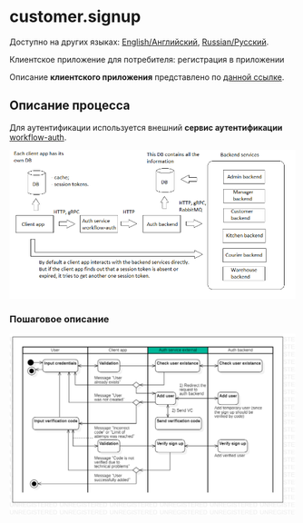 # customer.signup

Доступно на других языках: [English/Английский](customer.signup.md), [Russian/Русский](customer.signup.ru.md). 

Клиентское приложение для потребителя: регистрация в приложении 

Описание **клиентского приложения** представлено по [данной ссылке](../customerclient.ru.md).

## Описание процесса

Для аутентификации используется внешний **сервис аутентификации** [workflow-auth](https://github.com/alexeysp11/workflow-auth).

![authentication](../../img/authentication.png)

### Пошаговое описание 

![flowchart-signup](https://github.com/alexeysp11/workflow-auth/raw/main/docs/img/flowchart-signup.png)
